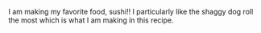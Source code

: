 I am making my favorite food, sushi!!
I particularly like the shaggy dog roll the most which is what I am making in this recipe.